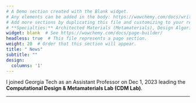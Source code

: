 ```yaml
---
# A Demo section created with the Blank widget.
# Any elements can be added in the body: https://wowchemy.com/docs/writing-markdown-latex/
# Add more sections by duplicating this file and customizing to your requirements.
# **Specialties:** Architected Materials (Metamaterials), Design Algorithms, Responsive Materials
widget: blank  # See https://wowchemy.com/docs/page-builder/
headless: true  # This file represents a page section.
weight: 20  # Order that this section will appear.
title: " News"
subtitle: ""
design:
  columns: '1'
---
```


I joined Georgia Tech as an Assistant Professor on Dec 1, 2023 leading the **Computational Design & Metamaterials Lab (CDM Lab)**. 
<!-- I am looking for multiple Ph.D. students 🎓🎓🎓 (checkout [<span style="color:CornflowerBlue">**opportunities**<span>](../opportunities) page for more information). -->

<!-- **My goal is to develop next-geneartion materials, device, and robots with [<span style="color:Teal">**<ins>Physical Intelligence</ins>**<span>](../../publication/PI_Sitti.pdf) by combining my expertise in [<span style="color:deepskyblue">**Architected Materials**<span> (<ins>nonlinear waves</ins>](../project/nonlinear-waves/), [<span style="color:deepskyblue"><ins>phase transitions</ins><span>](../project/phase-transitions/), [<span style="color:deepskyblue"><ins>soft robotics</ins><span>](../project/soft-robots/)), [<span style="color:salmon">**<ins>Responsive Materials</ins>**<span>](../project/micro-structures/), and [<span style="color:orange">**<ins>Design Algorithms</ins>**<span>](../project/inverse-design/).**
![](RS.png)
I received my Ph.D. from Harvard University in 2021, under the guidance of [<ins>Prof. Katia Bertoldi</ins>](https://bertoldi.seas.harvard.edu/) and [<ins>Prof. Joanna Aizenberg</ins>](https://aizenberglab.seas.harvard.edu/). Currently, I am a postdoc at MIT co-advised by [<ins>Prof. Wojciech Matusi</ins>](https://cdfg.mit.edu/) at [<span style="color:mediumslateblue"><ins>CSAIL</ins><span>](https://www.csail.mit.edu/) and [<ins>Prof. Xuanhe Zhao</ins>](http://zhao.mit.edu/) at [<span style="color:mediumslateblue"><ins>MechE</ins><span>](https://meche.mit.edu/). -->

---